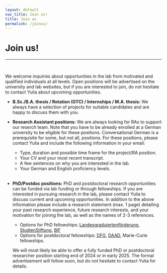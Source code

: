```yaml
---
layout: default
nav_title: Join us!
title: Join us
permalink: /joinus/
---
```


# Join us!

<hr>
<br>

We welcome inquiries about opportunities in the lab from motivated and qualified individuals at all levels. Open positions will be advertised on the university and lab websites, but if you are interested to join, do not hesitate to contact Yulia about upcoming opportunities.

- **B.Sc./B.A. thesis / Rotation (GTC) / Internships / M.A. thesis:** We always have a selection of projects for suitable candidates and are happy to discuss them with you. <br>

- **Research Assistant positions:** We are always looking for RAs to support our reserch team. Note that you have to be already enrolled at a German university to be eligible for these positions. Conversational German is a prerequisite for some, but not all, positions. 
For these positions, please contact Yulia and include the following information in your email:
  -	Type, duration and possible time frame for the project/RA position. 
  -	Your CV and your most recent transcript. 
  -	A few sentences on why you are interested in the lab. 
  -	Your German and English proficiency levels. <br><br>

- **PhD/Postdoc positions:** PhD and postdoctoral research opportunities can be funded via lab funding or through fellowships. If you are interested in pursuing research in the lab, please contact Yulia to discuss current and upcoming opportunities.
In addition to the above information please include a research statement (max. 1 page) detailing your past research experience, future research interests, and your motivation for joining the lab, as well as the names of 2-3 references.
  - Options for PhD fellowships: [Landesgraduiertenförderung](https://uni-tuebingen.de/forschung/service/forschungsfoerderung/foerderprogramme-baden-wuerttemberg/landesgraduiertenfoerderung/), [StudienStiftung](https://www.studienstiftung.de), [BIF](https://www.bifonds.de/de/news-netzwerk/neuigkeiten-vom-bif.html)
  - Options for postdoctoral fellowships: [DFG](https://www.dfg.de), [DAAD](https://www.daad.de/de/), Marie-Curie fellowships. <br>

  We will most likely be able to offer a fully funded PhD or postdoctoral researcher position starting end of 2024 or in early 2025. The formal advertisement will follow soon, but do not hesitate to contact Yulia for details. 
